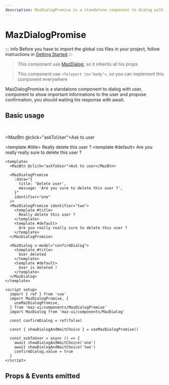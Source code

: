 ```yaml
---
description: MazDialogPromise is a standalone component to dialog with user, component to show important informations to the user and propose confirmation, you should waiting his response with await.
---
```



# MazDialogPromise

::: info
Before you have to import the global css files in your project, follow instructions in [Getting Started](/guide/getting-started)
:::

> This component use [MazDialog](./maz-dialog.md), so it inherits all his props

> This component use `<Teleport to="body">`, so you can implement this component everywhere

MazDialogPromise is a standalone component to dialog with user, component to show important informations to the user and propose confirmation, you should waiting his response with await.

## Basic usage

<br />

<MazBtn @click="askToUser">Ask to user</MazBtn>

<MazDialogPromise
  :data="{
    title: 'Delete user',
    message: 'Are you sure to delete this user ?',
  }"
  identifier="one"
/>
<MazDialogPromise identifier="two">
  <template #title>
    Really delete this user ?
  </template>
  <template #default>
    Are you really really sure to delete this user ?
  </template>
</MazDialogPromise>

<MazDialog v-model="confirmDialog">
  <template #title>
    User deleted
  </template>
  <template #default>
    User is deleted !
  </template>
</MazDialog>

<script setup>
  import { ref } from 'vue'
  import {
    useMazDialogPromise,
  } from 'maz-ui/components/MazDialogPromise'

  const { showDialogAndWaitChoice } = useMazDialogPromise()
  const confirmDialog = ref(false)

  const askToUser = async () => {
    await showDialogAndWaitChoice('one')
    await showDialogAndWaitChoice('two')
    confirmDialog.value = true
  }
</script>

```vue
<template>
  <MazBtn @click="askToUser">Ask to user</MazBtn>

  <MazDialogPromise
    :data="{
      title: 'Delete user',
      message: 'Are you sure to delete this user ?',
    }"
    identifier="one"
  />
  <MazDialogPromise identifier="two">
    <template #title>
      Really delete this user ?
    </template>
    <template #default>
      Are you really really sure to delete this user ?
    </template>
  </MazDialogPromise>

  <MazDialog v-model="confirmDialog">
    <template #title>
      User deleted
    </template>
    <template #default>
      User is deleted !
    </template>
  </MazDialog>
</template>

<script setup>
  import { ref } from 'vue'
  import MazDialogPromise, {
    useMazDialogPromise,
  } from 'maz-ui/components/MazDialogPromise'
  import MazDialog from 'maz-ui/components/MazDialog'

  const confirmDialog = ref(false)

  const { showDialogAndWaitChoice } = useMazDialogPromise()

  const askToUser = async () => {
    await showDialogAndWaitChoice('one')
    await showDialogAndWaitChoice('two')
    confirmDialog.value = true
  }
</script>
```

## Props & Events emitted

<ComponentPropDoc component="MazDialogPromise" />
